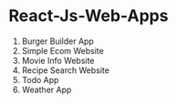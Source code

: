 # React-Js-Web-Apps

1. Burger Builder App
2. Simple Ecom Website
3. Movie Info Website
4. Recipe Search Website
5. Todo App
6. Weather App
